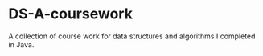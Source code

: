 # DS-A-coursework
A collection of course work for data structures and algorithms I completed in Java. 
